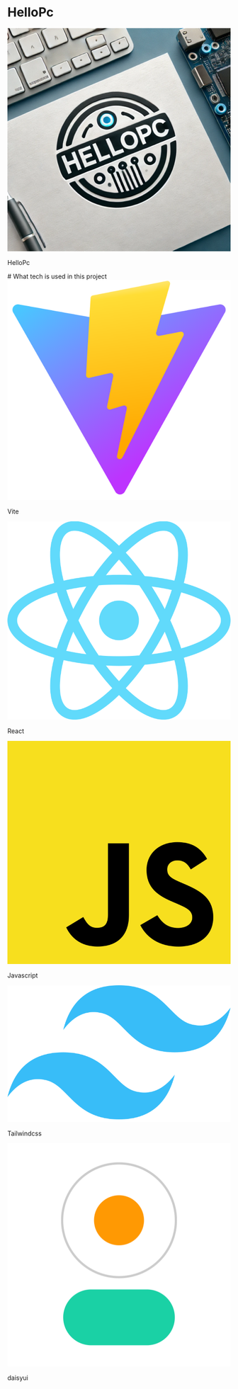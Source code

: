 # HelloPc
<img src="./public/Logo1.webp"/>
<p>HelloPc</p>
# What tech is used in this project
<img src="./public/Vitejs-logo.svg.png"/>
<p>Vite</p>
<img src="./public/React-icon.png"/>
<p>React</p>
<img src="./public/js.png"/>
<p>Javascript</p>
<img src="./public/Tailwind_CSS_Logo.png"/>
<p>Tailwindcss</p>
<img src="./public/daisyui-logomark.svg"/>
<p>daisyui</p>